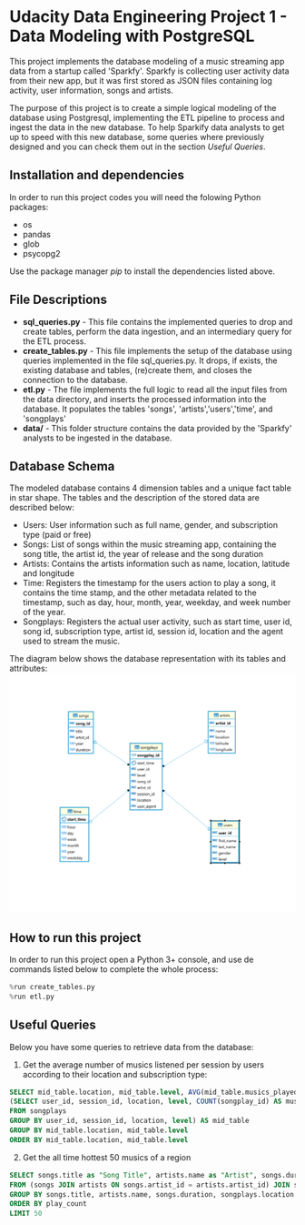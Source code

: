# Udacity Data Engineering Project 1 - Data Modeling with PostgreSQL

This project implements the database modeling of a music streaming app data from a startup called 'Sparkfy'. Sparkfy is collecting user activity data from their new app, but it was first stored as JSON files containing log activity, user information, songs and artists.

The purpose of this project is to create a simple logical modeling of the database using Postgresql, implementing the ETL pipeline to process and ingest the data in the new database. To help Sparkify data analysts to get up to speed with this new database, some queries where previously designed and you can check them out in the section *Useful Queries*.

## Installation and dependencies

In order to run this project codes you will need the folowing Python packages:
* os
* pandas
* glob
* psycopg2

Use the package manager *pip* to install the dependencies listed above.

## File Descriptions

* **sql_queries.py** - This file contains the implemented queries to drop and create tables, perform the data ingestion, and an intermediary query for the ETL process.
* **create_tables.py** - This file implements the setup of the database using queries implemented in the file sql_queries.py. It drops, if exists, the existing database and tables, (re)create them, and closes the connection to the database.
* **etl.py** - The file implements the full logic to read all the input files from the data directory, and inserts the processed information into the database. It populates the tables 'songs', 'artists','users','time', and 'songplays'
* **data/** - This folder structure contains the data provided by the 'Sparkfy' analysts to be ingested in the database.


## Database Schema
The modeled database contains 4 dimension tables and a unique fact table in star shape. The tables and the description of the stored data are described below:
* Users: User information such as full name, gender, and subscription type (paid or free)
* Songs: List of songs within the music streaming app, containing the song title, the artist id, the year of release and the song duration
* Artists: Contains the artists information such as name, location, latitude and longitude
* Time: Registers the timestamp for the users action to play a song, it contains the time stamp, and the other metadata related to the timestamp, such as day, hour, month, year, weekday, and week number of the year.
* Songplays: Registers the actual user activity, such as start time, user id, song id, subscription type, artist id, session id, location and the agent used to stream the music.

The diagram below shows the database representation with its tables and attributes:
![Database Schema](udacity_postgress_project_1.png?raw=true "Title")


## How to run this project
In order to run this project open a Python 3+ console, and use de commands listed below to complete the whole process:
```python
%run create_tables.py
%run etl.py
```

## Useful Queries
Below you have some queries to retrieve data from the database:
1. Get the average number of musics listened per session by users according to their location and subscription type:
```SQL
SELECT mid_table.location, mid_table.level, AVG(mid_table.musics_played) AS average_music_count FROM
(SELECT user_id, session_id, location, level, COUNT(songplay_id) AS musics_played
FROM songplays
GROUP BY user_id, session_id, location, level) AS mid_table
GROUP BY mid_table.location, mid_table.level
ORDER BY mid_table.location, mid_table.level
```
2. Get the all time hottest 50 musics of a region
```SQL
SELECT songs.title as "Song Title", artists.name as "Artist", songs.duration, songplays.location, COUNT(songplay_id) AS play_count
FROM (songs JOIN artists ON songs.artist_id = artists.artist_id) JOIN songplays ON songs.song_id = songplays.song_id
GROUP BY songs.title, artists.name, songs.duration, songplays.location
ORDER BY play_count
LIMIT 50
```
